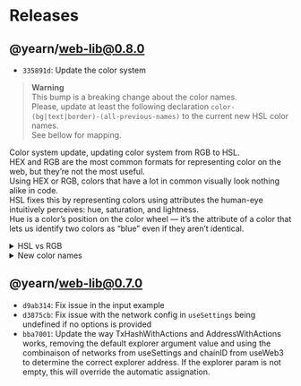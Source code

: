 # Releases

## @yearn/web-lib@0.8.0
-  `335891d`: Update the color system  
> **Warning**  
> This bump is a breaking change about the color names.  
> Please, update at least the following declaration `color-(bg|text|border)-(all-previous-names)` to the current new HSL color names.  
> See bellow for mapping.  

Color system update, updating color system from RGB to HSL.  
HEX and RGB are the most common formats for representing color on the web, but they’re not the most useful.  
Using HEX or RGB, colors that have a lot in common visually look nothing alike in code.  
HSL fixes this by representing colors using attributes the human-eye intuitively perceives: hue, saturation, and lightness.  
Hue is a color’s position on the color wheel — it’s the attribute of a color that lets us identify two colors as “blue” even if they aren’t identical.  

<details>
  <summary>HSL vs RGB</summary>
  
    :root {
    	--color-background: rgb(244 247 251),
    	--color-background-variant: rgb(224 234 255),
    	--color-surface: rgb(255 255 255),
    	--color-surface-variant: rgb(249 251 253),
    	--color-primary: rgb(6 87 249),
    	--color-primary-variant: rgb(0 74 223),
    	--color-secondary: rgb(224 234 255),
    	--color-secondary-variant: rgb(198 215 249),
    	--color-disabled: rgb(206 213 227),
    	--color-dark: rgb(20 20 20)
    }

    :root {
    	--color-neutral-0: hsl(0 0% 100%),
    	--color-neutral-100: hsl(220 50% 98%),
    	--color-neutral-200: hsl(220 47% 97%),
    	--color-neutral-300: hsl(220 100% 94%),
    	--color-neutral-400: hsl(220 27% 85%),
    	--color-neutral-500: hsl(220 22% 36%),
    	--color-neutral-600: hsl(220 22% 25%),
    	--color-neutral-700: hsl(220 100% 14%),
    	--color-neutral-800: hsl(0 0% 8%),
    	--color-neutral-900: hsl(0 0% 0%),
    }
</details>

<details>
  <summary>New color names</summary>

    '--color-neutral-0'    =>  '--color-surface' | '--color-button-filled-text' | '--color-button-outlined-primary'
    '--color-neutral-100'  =>  '--color-surface-variant'
    '--color-neutral-200'  =>  '--color-background' | '--color-button-disabled-primary'
    '--color-neutral-300'  =>  '--color-background-variant'
    '--color-neutral-400'  =>  '--color-disabled' | '--color-icons-primary' | '--color-typo-off' | '--color-disabled-text'
    '--color-neutral-500'  =>  '--color-icons-variant' | '--color-typo-secondary'
    '--color-neutral-600'  =>  '--color-typo-secondary-variant'
    '--color-neutral-700'  =>  '--color-typo-primary'
    '--color-neutral-800'  =>  '--color-dark'
    '--color-neutral-900'  =>  '--color-black'
    '--color-primary-100'  =>  '--color-secondary' | '--color-button-outlined-variant'
    '--color-primary-200'  =>  '--color-secondary-variant'
    '--color-primary-500'  =>  '--color-primary' | '--color-typo-primary-variant'
    '--color-primary-600'  =>  '--color-primary-variant'
    '--color-accent-500'   =>  '--color-button-filled-primary' | '--color-button-outlined-text'
    '--color-accent-600'   =>  '--color-button-filled-variant'
    '--color-yellow-900'   =>  '--color-alert-warning-primary'
    '--color-yellow-300'   =>  '--color-alert-warning-secondary'
    '--color-yellow-200'   =>  '--color-alert-warning-secondary-variant'
    '--color-pink-900'     =>  '--color-alert-error-primary'
    '--color-pink-300'     =>  '--color-alert-error-secondary'
    '--color-pink-200'     =>  '--color-alert-error-secondary-variant'
    '--color-red-900'      =>  '--color-alert-critical-primary'
    '--color-red-300'      =>  '--color-alert-critical-secondary'
    '--color-red-200'      =>  '--color-alert-critical-secondary-variant'
</details>

## @yearn/web-lib@0.7.0
-  `d9ab314`: Fix issue in the input example
-  `d3875cb`: Fix issue with the network config in `useSettings` being undefined if no options is provided
-  `bba7001`: Update the way TxHashWithActions and AddressWithActions works, removing the default explorer argument value and using the combinaison of networks from useSettings and chainID from useWeb3 to determine the correct explorer address. If the explorer param is not empty, this will override the automatic assignation.
